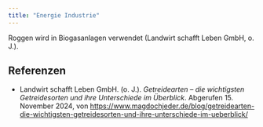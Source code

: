 ```yaml
---
title: "Energie Industrie"
---
```


Roggen wird in Biogasanlagen verwendet (Landwirt schafft Leben GmbH, o. J.).


## Referenzen
- Landwirt schafft Leben GmbH. (o. J.). *Getreidearten – die wichtigsten Getreidesorten und ihre Unterschiede im Überblick*. Abgerufen 15. November 2024, von <https://www.magdochjeder.de/blog/getreidearten-die-wichtigsten-getreidesorten-und-ihre-unterschiede-im-ueberblick/>


